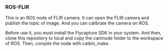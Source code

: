 ### ROS-FLIR

This is an ROS node of FLIR camera. It can open the FLIR camera and publish the topic of image. And you can calibrate the camera on ROS.

Before use it, you must install the Flycapture SDK in your system. And then, clone this repository to local and copy the camnode folder to the workspace of ROS. Then, compile the node with catkin_make.
